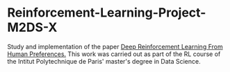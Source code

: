 # Reinforcement-Learning-Project-M2DS-X
Study and implementation of the paper [Deep Reinforcement Learning From Human Preferences.](https://arxiv.org/abs/1706.03741) This work was carried out as part of the RL course of the Intitut Polytechnique de Paris' master's degree in Data Science.
